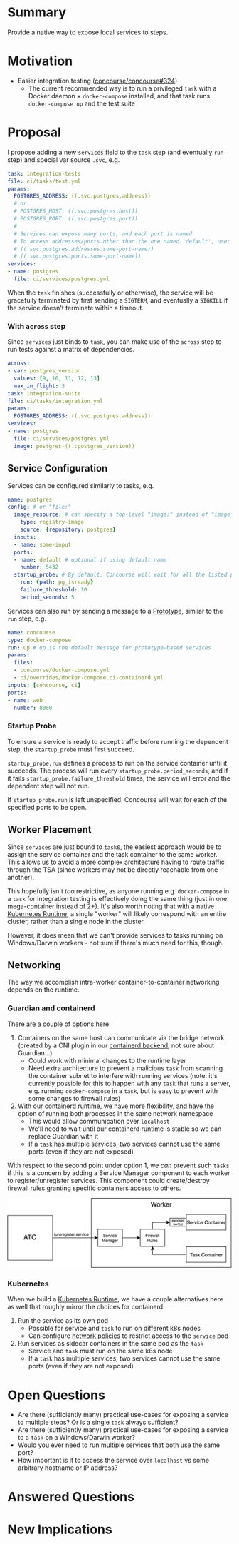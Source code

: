 # Summary

Provide a native way to expose local services to steps.

# Motivation

* Easier integration testing ([concourse/concourse#324](https://github.com/concourse/concourse/issues/324))
  * The current recommended way is to run a privileged `task` with a Docker daemon + `docker-compose` installed, and that task runs `docker-compose up` and the test suite

# Proposal

I propose adding a new `services` field to the `task` step (and eventually `run` step) and special var source `.svc`, e.g.

```yaml
task: integration-tests
file: ci/tasks/test.yml
params:
  POSTGRES_ADDRESS: ((.svc:postgres.address))
  # or
  # POSTGRES_HOST: ((.svc:postgres.host))
  # POSTGRES_PORT: ((.svc:postgres.port))
  # 
  # Services can expose many ports, and each port is named.
  # To access addresses/ports other than the one named 'default', use:
  # ((.svc:postgres.addresses.some-port-name))
  # ((.svc:postgres.ports.some-port-name))
services:
- name: postgres
  file: ci/services/postgres.yml
```

When the `task` finishes (successfully or otherwise), the service will be gracefully terminated by first sending a `SIGTERM`, and eventually a `SIGKILL` if the service doesn't terminate within a timeout.

### With `across` step

Since `services` just binds to `task`, you can make use of the `across` step to run tests against a matrix of dependencies.

```yaml
across:
- var: postgres_version
  values: [9, 10, 11, 12, 13]
  max_in_flight: 3
task: integration-suite
file: ci/tasks/integration.yml
params:
  POSTGRES_ADDRESS: ((.svc:postgres.address))
services:
- name: postgres
  file: ci/services/postgres.yml
  image: postgres-((.:postgres_version))
```

## Service Configuration

Services can be configured similarly to tasks, e.g.

```yaml
name: postgres
config: # or "file:"
  image_resource: # can specify a top-level "image:" instead of "image_resource:"
    type: registry-image
    source: {repository: postgres}
  inputs:
  - name: some-input
  ports:
  - name: default # optional if using default name
    number: 5432
  startup_probe: # By default, Concourse will wait for all the listed ports to be open
    run: {path: pg_isready}
    failure_threshold: 10
    period_seconds: 5
```

Services can also run by sending a message to a [Prototype], similar to the `run` step, e.g.

```yaml
name: concourse
type: docker-compose
run: up # up is the default message for prototype-based services
params:
  files:
  - concourse/docker-compose.yml
  - ci/overrides/docker-compose.ci-containerd.yml
inputs: [concourse, ci]
ports:
- name: web
  number: 8080
```

### Startup Probe

To ensure a service is ready to accept traffic before running the dependent step, the `startup_probe` must first succeed.

`startup_probe.run` defines a process to run on the service container until it succeeds. The process will run every `startup_probe.period_seconds`, and if it fails `startup_probe.failure_threshold` times, the service will error and the dependent step will not run.

If `startup_probe.run` is left unspecified, Concourse will wait for each of the specified ports to be open.

## Worker Placement

Since `services` are just bound to `task`s, the easiest approach would be to assign the service container and the task container to the same worker. This allows us to avoid a more complex architecture having to route traffic through the TSA (since workers may not be directly reachable from one another).

This hopefully isn't *too* restrictive, as anyone running e.g. `docker-compose` in a `task` for integration testing is effectively doing the same thing (just in one mega-container instead of 2+). It's also worth noting that with a native [Kubernetes Runtime], a single "worker" will likely correspond with an entire cluster, rather than a single node in the cluster.

However, it does mean that we can't provide services to tasks running on Windows/Darwin workers - not sure if there's much need for this, though.

## Networking

The way we accomplish intra-worker container-to-container networking depends on the runtime.

### Guardian and containerd

There are a couple of options here:

1. Containers on the same host can communicate via the bridge network (created by a CNI plugin in our [containerd backend], not sure about Guardian...)
    * Could work with minimal changes to the runtime layer
    * Need extra architecture to prevent a malicious `task` from scanning the container subnet to interfere with running services (note: it's currently possible for this to happen with any `task` that runs a server, e.g. running `docker-compose` in a `task`, but is easy to prevent with some changes to firewall rules)
2. With our containerd runtime, we have more flexibility, and have the option of running both processes in the same network namespace
    * This would allow communication over `localhost`
    * We'll need to wait until our containerd runtime is stable so we can replace Guardian with it
    * If a `task` has multiple services, two services cannot use the same ports (even if they are not exposed)

With respect to the second point under option 1, we *can* prevent such `tasks` if this is a concern by adding a Service Manager component to each worker to register/unregister services. This component could create/destroy firewall rules granting specific containers access to others.

![Service Manager overview](./service-manager.png)

### Kubernetes

When we build a [Kubernetes Runtime], we have a couple alternatives here as well that roughly mirror the choices for containerd:

1. Run the service as its own pod
    * Possible for service and `task` to run on different k8s nodes
    * Can configure [network policies] to restrict access to the `service` pod
2. Run services as sidecar containers in the same pod as the `task`
    * Service and `task` must run on the same k8s node
    * If a `task` has multiple services, two services cannot use the same ports (even if they are not exposed)

# Open Questions

* Are there (sufficiently many) practical use-cases for exposing a service to multiple steps? Or is a single `task` always sufficient?
* Are there (sufficiently many) practical use-cases for exposing a service to a `task` on a Windows/Darwin worker?
* Would you ever need to run multiple services that both use the same port?
* How important is it to access the service over `localhost` vs some arbitrary hostname or IP address?

# Answered Questions

# New Implications





[Prototype]: https://github.com/concourse/rfcs/blob/master/037-prototypes/proposal.md
[Kubernetes Runtime]: https://github.com/concourse/rfcs/blob/075-k8s-runtime/075-k8s-runtime/proposal.md
[containerd backend]: https://github.com/concourse/concourse/blob/27e1d83fd3d24d22a1a8d9c83823d608fae63f4a/worker/runtime/cni_network.go#L66-L80
[network policies]: https://kubernetes.io/docs/concepts/services-networking/network-policies/
